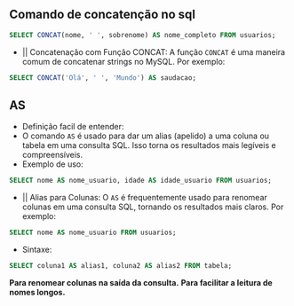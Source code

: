 ## Comando de concatenção no sql
```sql
SELECT CONCAT(nome, ' ', sobrenome) AS nome_completo FROM usuarios;
```
- || Concatenação com Função CONCAT: A função `CONCAT` é uma maneira comum de concatenar strings no MySQL. Por exemplo:
```sql
SELECT CONCAT('Olá', ' ', 'Mundo') AS saudacao;
```

## AS
- Definição facil de entender: 
- O comando `AS` é usado para dar um alias (apelido) a uma coluna ou tabela em uma consulta SQL. Isso torna os resultados mais legíveis e compreensíveis.
- Exemplo de uso:
```sql
SELECT nome AS nome_usuario, idade AS idade_usuario FROM usuarios;
```
- || Alias para Colunas: O `AS` é frequentemente usado para renomear colunas em uma consulta SQL, tornando os resultados mais claros. Por exemplo:
```sql  
SELECT nome AS nome_usuario FROM usuarios;
```

- Sintaxe:
```sql
SELECT coluna1 AS alias1, coluna2 AS alias2 FROM tabela;
```
**Para renomear colunas na saída da consulta.**
**Para facilitar a leitura de nomes longos.**